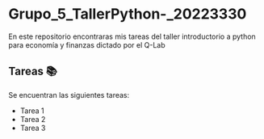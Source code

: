 # Grupo_5_TallerPython-_20223330

En este repositorio encontraras mis tareas del taller introductorio a python para economía y finanzas dictado por el Q-Lab
## Tareas 📚
Se encuentran las siguientes tareas: 
- Tarea 1
- Tarea 2
- Tarea 3
